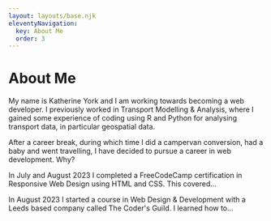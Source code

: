```yaml
---
layout: layouts/base.njk
eleventyNavigation:
  key: About Me
  order: 3
---
```

# About Me

My name is Katherine York and I am working towards becoming a web developer. I previously worked in Transport Modelling & Analysis, where I gained some experience of coding using R and Python for analysing transport data, in particular geospatial data.

After a career break, during which time I did a campervan conversion, had a baby and went travelling, I have decided to pursue a career in web development. Why?

In July and August 2023 I completed a FreeCodeCamp certification in Responsive Web Design using HTML and CSS. This covered...

In August 2023 I started a course in Web Design & Development with a Leeds based company called The Coder's Guild. I learned how to...




